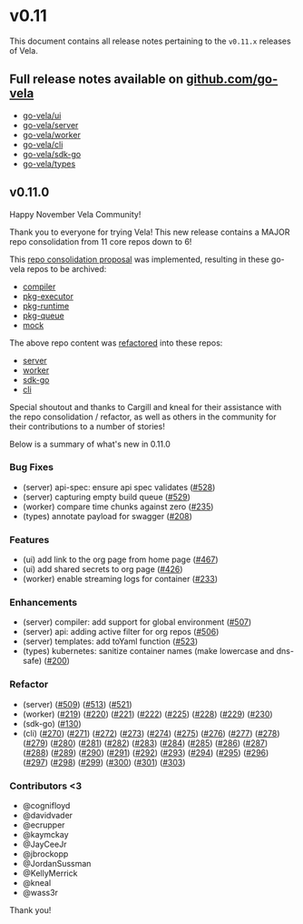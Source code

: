 # v0.11

This document contains all release notes pertaining to the `v0.11.x` releases of Vela.

## Full release notes available on [github.com/go-vela](https://github.com/go-vela)

* [go-vela/ui](https://github.com/go-vela/ui/releases)
* [go-vela/server](https://github.com/go-vela/server/releases)
* [go-vela/worker](https://github.com/go-vela/worker/releases)
* [go-vela/cli](https://github.com/go-vela/cli/releases)
* [go-vela/sdk-go](https://github.com/go-vela/sdk-go/releases)
* [go-vela/types](https://github.com/go-vela/types/releases)

## v0.11.0

Happy November Vela Community!

Thank you to everyone for trying Vela! This new release contains a MAJOR repo consolidation from 11 core repos down to 6!

This [repo consolidation proposal](https://github.com/go-vela/community/blob/master/proposals/2021/08-25_repo-structure) was implemented, resulting in these go-vela repos to be archived:

  * [compiler](https://github.com/go-vela/compiler)
  * [pkg-executor](https://github.com/go-vela/pkg-executor)
  * [pkg-runtime](https://github.com/go-vela/pkg-runtime)
  * [pkg-queue](https://github.com/go-vela/pkg-queue)
  * [mock](https://github.com/go-vela/mock)

The above repo content was [refactored](https://github.com/go-vela/community/blob/master/releases/v0.11.md/#refactor) into these repos:

  * [server](https://github.com/go-vela/server)
  * [worker](https://github.com/go-vela/worker)
  * [sdk-go](https://github.com/go-vela/sdk-go)
  * [cli](https://github.com/go-vela/cli)

Special shoutout and thanks to Cargill and kneal for their assistance with the repo consolidation / refactor, as well as others in the community for their contributions to a number of stories!

Below is a summary of what's new in 0.11.0

### Bug Fixes

* (server) api-spec: ensure api spec validates ([#528](https://github.com/go-vela/server/pull/528))
* (server) capturing empty build queue ([#529](https://github.com/go-vela/server/pull/529))
* (worker) compare time chunks against zero ([#235](https://github.com/go-vela/worker/pull/235))
* (types) annotate payload for swagger ([#208](https://github.com/go-vela/types/pull/208))

### Features

* (ui) add link to the org page from home page ([#467](https://github.com/go-vela/ui/pull/467))
* (ui) add shared secrets to org page ([#426](https://github.com/go-vela/ui/pull/426))
* (worker) enable streaming logs for container ([#233](https://github.com/go-vela/worker/pull/233))

### Enhancements

* (server) compiler: add support for global environment ([#507](https://github.com/go-vela/server/pull/507))
* (server) api: adding active filter for org repos ([#506](https://github.com/go-vela/server/pull/506))
* (server) templates: add toYaml function ([#523](https://github.com/go-vela/server/pull/523))
* (types) kubernetes: sanitize container names (make lowercase and dns-safe) ([#200](https://github.com/go-vela/types/pull/200))

### Refactor

* (server) ([#509](https://github.com/go-vela/server/pull/509)) ([#513](https://github.com/go-vela/server/pull/513)) ([#521](https://github.com/go-vela/server/pull/521))
* (worker) ([#219](https://github.com/go-vela/worker/pull/219)) ([#220](https://github.com/go-vela/worker/pull/220)) ([#221](https://github.com/go-vela/worker/pull/221)) ([#222](https://github.com/go-vela/worker/pull/222)) ([#225](https://github.com/go-vela/worker/pull/225)) ([#228](https://github.com/go-vela/worker/pull/228)) ([#229](https://github.com/go-vela/worker/pull/229)) ([#230](https://github.com/go-vela/worker/pull/230))
* (sdk-go) ([#130](https://github.com/go-vela/sdk-go/pull/130))
* (cli) ([#270](https://github.com/go-vela/cli/pull/270)) ([#271](https://github.com/go-vela/cli/pull/271)) ([#272](https://github.com/go-vela/cli/pull/272)) ([#273](https://github.com/go-vela/cli/pull/273)) ([#274](https://github.com/go-vela/cli/pull/274)) ([#275](https://github.com/go-vela/cli/pull/275)) ([#276](https://github.com/go-vela/cli/pull/276)) ([#277](https://github.com/go-vela/cli/pull/277)) ([#278](https://github.com/go-vela/cli/pull/278)) ([#279](https://github.com/go-vela/cli/pull/279)) ([#280](https://github.com/go-vela/cli/pull/280)) ([#281](https://github.com/go-vela/cli/pull/281)) ([#282](https://github.com/go-vela/cli/pull/282)) ([#283](https://github.com/go-vela/cli/pull/283)) ([#284](https://github.com/go-vela/cli/pull/284)) ([#285](https://github.com/go-vela/cli/pull/285)) ([#286](https://github.com/go-vela/cli/pull/286)) ([#287](https://github.com/go-vela/cli/pull/287)) ([#288](https://github.com/go-vela/cli/pull/288)) ([#289](https://github.com/go-vela/cli/pull/288)) ([#290](https://github.com/go-vela/cli/pull/290)) ([#291](https://github.com/go-vela/cli/pull/291)) ([#292](https://github.com/go-vela/cli/pull/292)) ([#293](https://github.com/go-vela/cli/pull/293)) ([#294](https://github.com/go-vela/cli/pull/294)) ([#295](https://github.com/go-vela/cli/pull/295)) ([#296](https://github.com/go-vela/cli/pull/296)) ([#297](https://github.com/go-vela/cli/pull/297)) ([#298](https://github.com/go-vela/cli/pull/298)) ([#299](https://github.com/go-vela/cli/pull/299)) ([#300](https://github.com/go-vela/cli/pull/300)) ([#301](https://github.com/go-vela/cli/pull/301)) ([#303](https://github.com/go-vela/cli/pull/303))


### Contributors <3

* @cognifloyd
* @davidvader
* @ecrupper
* @kaymckay
* @JayCeeJr
* @jbrockopp
* @JordanSussman
* @KellyMerrick
* @kneal
* @wass3r

Thank you!
